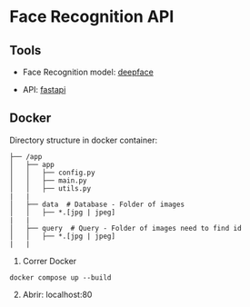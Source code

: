 # Face Recognition API

## Tools

- Face Recognition model: [deepface](https://github.com/serengil/deepface)

- API: [fastapi](https://github.com/tiangolo/fastapi)

## Docker

Directory structure in docker container:

```
├── /app
│   ├── app
│   │   ├── config.py
│   │   ├── main.py
│   │   ├── utils.py
|   |
│   ├── data  # Database - Folder of images
│   │   ├── *.[jpg | jpeg]
|   |
│   ├── query  # Query - Folder of images need to find id
│   │   ├── *.[jpg | jpeg]
|   |
```

1. Correr Docker

```
docker compose up --build
```

2. Abrir: localhost:80
